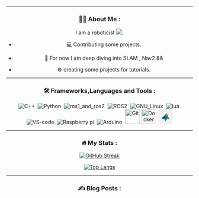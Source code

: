 <div id="header" align="center">

  ---

### 👨‍💻 About Me :
I am a roboticist <img src="https://media.giphy.com/media/WUlplcMpOCEmTGBtBW/giphy.gif" width="30">.
- 💻 Contributing some projects.

- 🤖 For now I am  deep diving into SLAM , Nav2 &&

- ⚙️ creating some projects for tutorials.

<!-- - :mailbox:How to reach me: [![link_in link](your-linkedin-url) -->


---

### :hammer_and_wrench: Frameworks,Languages and Tools :
<div>
  <img src="https://2.bp.blogspot.com/-qYSLCI1rjD4/VqM5FUieZ5I/AAAAAAAACdo/ykyzL6Uuxd0/s1600/CPP.gif" title="C++" alt="C++" width="40" height="40"/>&nbsp;
  <img src="https://media.giphy.com/media/KAq5w47R9rmTuvWOWa/giphy.gif" title="Python" alt="Python" width="40" height="40"/>&nbsp;
  <img src="https://www.theconstructsim.com/wp-content/uploads/2018/12/ros1_vs_ros2.gif" title="ros1_and_ros2" alt="ros1_and_ros2" width="60" height="40"/>&nbsp;
  <img src="https://avatars.githubusercontent.com/u/3979232?s=280&v=4" title="ROS2" alt="ROS2" width="40" height="40"/>&nbsp;
  <img src="https://images-wixmp-ed30a86b8c4ca887773594c2.wixmp.com/i/072fa096-b852-4161-ae5d-8f42f037c051/d70w4xk-6b74188c-d5a1-44b1-ba16-8b70252e9ad7.png" title="GNU_Linux" alt="GNU_Linux " width="40" height="40"/>&nbsp;
   <img src="https://www.lua.org/images/lua30.gif" title="lua" alt="lua" width="40" height="40"/>&nbsp;
  <img src="https://media.giphy.com/media/v1.Y2lkPTc5MGI3NjExOGxlOGQxdnRmY3MzaTcwamQ4YTZlaDl0a3EybWMwNnRqY3QxZ3djYiZlcD12MV9pbnRlcm5hbF9naWZfYnlfaWQmY3Q9Zw/SS8CV2rQdlYNLtBCiF/giphy.gif" title="VS-code"  alt="VS-code" width="40" height="40"/>&nbsp; 
  <img src="http://4.bp.blogspot.com/-ym0yrARj9w8/VRo7_CEhY0I/AAAAAAAAWzc/8YR6_7tP12o/s1600/pilogo.gif" title="Raspberry pi" alt="Raspberry pi" width="40" height="40"/>&nbsp;
  <img src="https://media.giphy.com/media/mFDWuDppjQJjite6FS/giphy.gif" title="Arduino" alt="Arduino" width="40" height="40"/>&nbsp;
  <img src="https://media3.giphy.com/media/CwTvSiWflgCGKgz5eb/giphy.gif?cid=6c09b9528c7wc2cf7vi9c198gxdzxndmvt7zcre11zlfhyni&ep=v1_stickers_related&rid=giphy.gif&ct=s" title="Git" **alt="Git" width="40" height="40"/>
  <img src="https://res.cloudinary.com/practicaldev/image/fetch/s--dWKrPuMN--/c_limit%2Cf_auto%2Cfl_progressive%2Cq_66%2Cw_880/https://www.asadodevculture.com/wp-content/uploads/2021/07/docker-loading.gif" title="Docker" **alt="Docker" width="40" height="40"/>
    <img src="https://raw.githubusercontent.com/gulley/Animator/main/code/doc/logo_demo.gif" title="MATLAB" **alt="MATLAB" width="40" height="40"/>


</div>

---

### :fire: My Stats :
[![GitHub Streak](http://github-readme-streak-stats.herokuapp.com?user=gyiptgyipt&theme=dark&background=000000)](https://git.io/streak-stats)

[![Top Langs](https://github-readme-stats.vercel.app/api/top-langs/?username=gyiptgyipt&layout=compact&theme=vision-friendly-dark)](https://github.com/anuraghazra/github-readme-stats)

---

### :writing_hand: Blog Posts :
<!-- BLOG-POST-LIST:START -->
<!-- BLOG-POST-LIST:END -->
